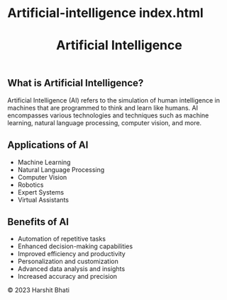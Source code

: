 # Artificial-intelligence index.html
<!DOCTYPE html>
<html>
<head>
  <title>Artificial Intelligence</title>
  <style>
    /* Add CSS styles here for styling the webpage */
  </style>
</head>
<body>
  <header>
    <h1>Artificial Intelligence</h1>
  </header>

  <section>
    <h2>What is Artificial Intelligence?</h2>
    <p>Artificial Intelligence (AI) refers to the simulation of human intelligence in machines that are programmed to think and learn like humans. AI encompasses various technologies and techniques such as machine learning, natural language processing, computer vision, and more.</p>
  </section>

  <section>
    <h2>Applications of AI</h2>
    <ul>
      <li>Machine Learning</li>
      <li>Natural Language Processing</li>
      <li>Computer Vision</li>
      <li>Robotics</li>
      <li>Expert Systems</li>
      <li>Virtual Assistants</li>
    </ul>
  </section>

  <section>
    <h2>Benefits of AI</h2>
    <ul>
      <li>Automation of repetitive tasks</li>
      <li>Enhanced decision-making capabilities</li>
      <li>Improved efficiency and productivity</li>
      <li>Personalization and customization</li>
      <li>Advanced data analysis and insights</li>
      <li>Increased accuracy and precision</li>
    </ul>
  </section>

  <footer>
    <p>&copy; 2023 Harshit Bhati</p>
  </footer>
</body>
</html>


